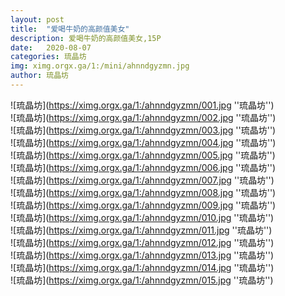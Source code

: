 ```yaml
---
layout: post
title:  "爱喝牛奶的高颜值美女"
description: 爱喝牛奶的高颜值美女,15P
date:   2020-08-07
categories: 琉晶坊
img: ximg.orgx.ga/1:/mini/ahnndgyzmn.jpg
author: 琉晶坊
---
```


![琉晶坊](https://ximg.orgx.ga/1:/ahnndgyzmn/001.jpg ''琉晶坊'') <br>
![琉晶坊](https://ximg.orgx.ga/1:/ahnndgyzmn/002.jpg ''琉晶坊'') <br>
![琉晶坊](https://ximg.orgx.ga/1:/ahnndgyzmn/003.jpg ''琉晶坊'') <br>
![琉晶坊](https://ximg.orgx.ga/1:/ahnndgyzmn/004.jpg ''琉晶坊'') <br>
![琉晶坊](https://ximg.orgx.ga/1:/ahnndgyzmn/005.jpg ''琉晶坊'') <br>
![琉晶坊](https://ximg.orgx.ga/1:/ahnndgyzmn/006.jpg ''琉晶坊'') <br>
![琉晶坊](https://ximg.orgx.ga/1:/ahnndgyzmn/007.jpg ''琉晶坊'') <br>
![琉晶坊](https://ximg.orgx.ga/1:/ahnndgyzmn/008.jpg ''琉晶坊'') <br>
![琉晶坊](https://ximg.orgx.ga/1:/ahnndgyzmn/009.jpg ''琉晶坊'') <br>
![琉晶坊](https://ximg.orgx.ga/1:/ahnndgyzmn/010.jpg ''琉晶坊'') <br>
![琉晶坊](https://ximg.orgx.ga/1:/ahnndgyzmn/011.jpg ''琉晶坊'') <br>
![琉晶坊](https://ximg.orgx.ga/1:/ahnndgyzmn/012.jpg ''琉晶坊'') <br>
![琉晶坊](https://ximg.orgx.ga/1:/ahnndgyzmn/013.jpg ''琉晶坊'') <br>
![琉晶坊](https://ximg.orgx.ga/1:/ahnndgyzmn/014.jpg ''琉晶坊'') <br>
![琉晶坊](https://ximg.orgx.ga/1:/ahnndgyzmn/015.jpg ''琉晶坊'') <br>
